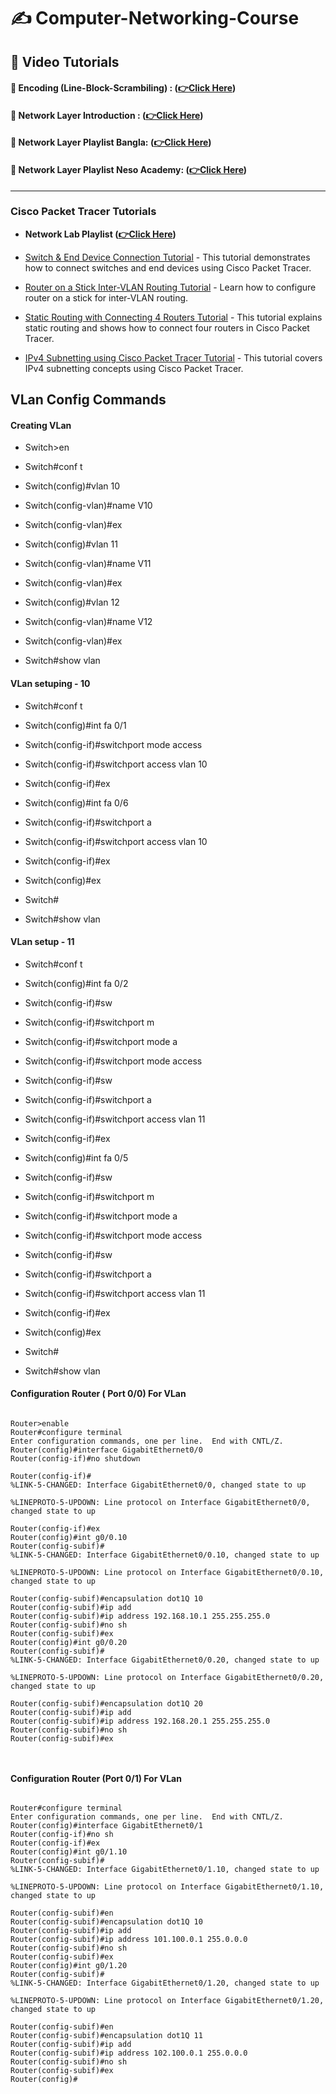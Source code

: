 # ✍️ Computer-Networking-Course


## 🎥 Video Tutorials
#### 🧠 Encoding (Line-Block-Scrambiling) : **([👉Click Here](https://youtube.com/playlist?list=PLncy2sD7w4YpbMkd6cF0kVH8SUM-VrpeQ))**

#### 🧠 Network Layer Introduction : **([👉Click Here](https://youtu.be/rW1jPlYgp_0))**

#### 🧠 Network Layer Playlist Bangla: **([👉Click Here](https://youtube.com/playlist?list=PLMW5djzR9cKPDaY5f30lC4VgqL9nRQG6g))**


#### 🧠 Network Layer Playlist Neso Academy: **([👉Click Here](https://youtube.com/playlist?list=PLBlnK6fEyqRi7E6_6rLC5N_v50TW6qlrf))**

<hr>

### Cisco Packet Tracer Tutorials

- **Network Lab Playlist ([👉Click Here](https://youtube.com/playlist?list=PLtPLcjdwym2mhii8gss61nvgLG609sf_H))**

- [Switch & End Device Connection Tutorial](https://www.youtube.com/watch?v=YZRQpZPp4E4&list=PLB57s6OrG8LjS4rXfvYZd95H5oHPabDcF&index=1) - This tutorial demonstrates how to connect switches and end devices using Cisco Packet Tracer.
- [Router on a Stick Inter-VLAN Routing Tutorial](https://www.youtube.com/watch?app=desktop&v=qwJlypSanLc) - Learn how to configure router on a stick for inter-VLAN routing.
- [Static Routing with Connecting 4 Routers Tutorial](https://www.youtube.com/watch?app=desktop&v=rZw_b0wpQ00) - This tutorial explains static routing and shows how to connect four routers in Cisco Packet Tracer.
- [IPv4 Subnetting using Cisco Packet Tracer Tutorial](https://www.youtube.com/watch?app=desktop&v=fvFr7K5SRlM) - This tutorial covers IPv4 subnetting concepts using Cisco Packet Tracer.

## VLan Config Commands

#### Creating VLan

- Switch>en
- Switch#conf t

- Switch(config)#vlan 10
- Switch(config-vlan)#name V10
- Switch(config-vlan)#ex
- Switch(config)#vlan 11
- Switch(config-vlan)#name V11
- Switch(config-vlan)#ex	
- Switch(config)#vlan 12
- Switch(config-vlan)#name V12
- Switch(config-vlan)#ex

- Switch#show vlan

#### VLan setuping - 10

- Switch#conf t
- Switch(config)#int fa 0/1
- Switch(config-if)#switchport mode access
- Switch(config-if)#switchport access vlan 10
- Switch(config-if)#ex

- Switch(config)#int fa 0/6
- Switch(config-if)#switchport a
- Switch(config-if)#switchport access vlan 10

- Switch(config-if)#ex
- Switch(config)#ex
- Switch#

- Switch#show vlan


#### VLan setup - 11

- Switch#conf t

- Switch(config)#int fa 0/2
- Switch(config-if)#sw
- Switch(config-if)#switchport m
- Switch(config-if)#switchport mode a
- Switch(config-if)#switchport mode access 
- Switch(config-if)#sw
- Switch(config-if)#switchport a
- Switch(config-if)#switchport access vlan 11
- Switch(config-if)#ex
- Switch(config)#int fa 0/5
- Switch(config-if)#sw
- Switch(config-if)#switchport m
- Switch(config-if)#switchport mode a
- Switch(config-if)#switchport mode access 
- Switch(config-if)#sw
- Switch(config-if)#switchport a
- Switch(config-if)#switchport access vlan 11
- Switch(config-if)#ex
- Switch(config)#ex
- Switch#


- Switch#show vlan

#### Configuration Router ( Port 0/0) For VLan

```code

Router>enable
Router#configure terminal
Enter configuration commands, one per line.  End with CNTL/Z.
Router(config)#interface GigabitEthernet0/0
Router(config-if)#no shutdown

Router(config-if)#
%LINK-5-CHANGED: Interface GigabitEthernet0/0, changed state to up

%LINEPROTO-5-UPDOWN: Line protocol on Interface GigabitEthernet0/0, changed state to up

Router(config-if)#ex
Router(config)#int g0/0.10 
Router(config-subif)#
%LINK-5-CHANGED: Interface GigabitEthernet0/0.10, changed state to up

%LINEPROTO-5-UPDOWN: Line protocol on Interface GigabitEthernet0/0.10, changed state to up

Router(config-subif)#encapsulation dot1Q 10
Router(config-subif)#ip add
Router(config-subif)#ip address 192.168.10.1 255.255.255.0
Router(config-subif)#no sh
Router(config-subif)#ex
Router(config)#int g0/0.20
Router(config-subif)#
%LINK-5-CHANGED: Interface GigabitEthernet0/0.20, changed state to up

%LINEPROTO-5-UPDOWN: Line protocol on Interface GigabitEthernet0/0.20, changed state to up

Router(config-subif)#encapsulation dot1Q 20
Router(config-subif)#ip add
Router(config-subif)#ip address 192.168.20.1 255.255.255.0
Router(config-subif)#no sh
Router(config-subif)#ex



```


#### Configuration Router (Port 0/1) For VLan

```code

Router#configure terminal
Enter configuration commands, one per line.  End with CNTL/Z.
Router(config)#interface GigabitEthernet0/1
Router(config-if)#no sh
Router(config-if)#ex
Router(config)#int g0/1.10
Router(config-subif)#
%LINK-5-CHANGED: Interface GigabitEthernet0/1.10, changed state to up

%LINEPROTO-5-UPDOWN: Line protocol on Interface GigabitEthernet0/1.10, changed state to up

Router(config-subif)#en
Router(config-subif)#encapsulation dot1Q 10
Router(config-subif)#ip add
Router(config-subif)#ip address 101.100.0.1 255.0.0.0
Router(config-subif)#no sh
Router(config-subif)#ex
Router(config)#int g0/1.20
Router(config-subif)#
%LINK-5-CHANGED: Interface GigabitEthernet0/1.20, changed state to up

%LINEPROTO-5-UPDOWN: Line protocol on Interface GigabitEthernet0/1.20, changed state to up

Router(config-subif)#en
Router(config-subif)#encapsulation dot1Q 11
Router(config-subif)#ip add
Router(config-subif)#ip address 102.100.0.1 255.0.0.0
Router(config-subif)#no sh
Router(config-subif)#ex
Router(config)#
```